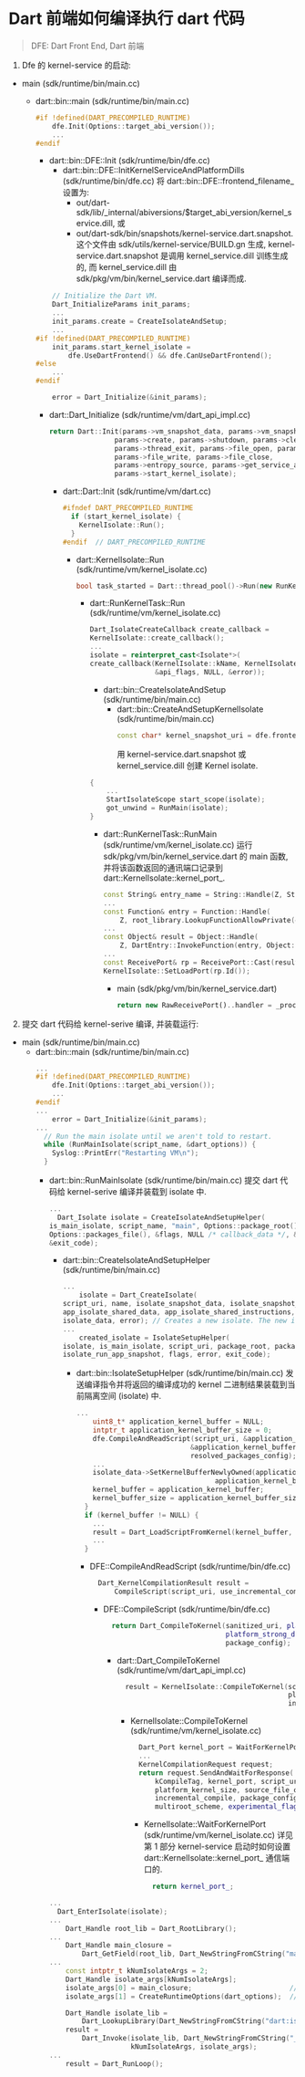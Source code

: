 # Dart 前端如何编译执行 dart 代码

> DFE: Dart Front End, Dart 前端

1. Dfe 的 kernel-service 的启动:

- main (sdk/runtime/bin/main.cc)
  - dart::bin::main (sdk/runtime/bin/main.cc)
    ```c++
    #if !defined(DART_PRECOMPILED_RUNTIME)
        dfe.Init(Options::target_abi_version());
        ...
    #endif
    ```
    - dart::bin::DFE::Init (sdk/runtime/bin/dfe.cc)
      - dart::bin::DFE::InitKernelServiceAndPlatformDills (sdk/runtime/bin/dfe.cc)
        将 dart::bin::DFE::frontend_filename_ 设置为: 
        * out/dart-sdk/lib/_internal/abiversions/$target_abi_version/kernel_service.dill,
        或
        * out/dart-sdk/bin/snapshots/kernel-service.dart.snapshot.
        这个文件由 sdk/utils/kernel-service/BUILD.gn 生成, kernel-service.dart.snapshot 是调用 kernel_service.dill 训练生成的, 而 kernel_service.dill 由 sdk/pkg/vm/bin/kernel_service.dart 编译而成.

    ```c++
        // Initialize the Dart VM.
        Dart_InitializeParams init_params;
        ...
        init_params.create = CreateIsolateAndSetup;
        ...
    #if !defined(DART_PRECOMPILED_RUNTIME)
        init_params.start_kernel_isolate =
            dfe.UseDartFrontend() && dfe.CanUseDartFrontend();
    #else
        ...
    #endif

        error = Dart_Initialize(&init_params);
    ```
    - dart::Dart_Initialize (sdk/runtime/vm/dart_api_impl.cc)
        ```c++
        return Dart::Init(params->vm_snapshot_data, params->vm_snapshot_instructions,
                        params->create, params->shutdown, params->cleanup,
                        params->thread_exit, params->file_open, params->file_read,
                        params->file_write, params->file_close,
                        params->entropy_source, params->get_service_assets,
                        params->start_kernel_isolate);
        ```
      - dart::Dart::Init (sdk/runtime/vm/dart.cc)
        ```c++
        #ifndef DART_PRECOMPILED_RUNTIME
          if (start_kernel_isolate) {
            KernelIsolate::Run();
          }
        #endif  // DART_PRECOMPILED_RUNTIME
        ```
        - dart::KernelIsolate::Run (sdk/runtime/vm/kernel_isolate.cc)
          ```c++
          bool task_started = Dart::thread_pool()->Run(new RunKernelTask());
          ```
          - dart::RunKernelTask::Run (sdk/runtime/vm/kernel_isolate.cc)
            ```c++
            Dart_IsolateCreateCallback create_callback =
            KernelIsolate::create_callback();
            ...
            isolate = reinterpret_cast<Isolate*>(
            create_callback(KernelIsolate::kName, KernelIsolate::kName, NULL, NULL,
                            &api_flags, NULL, &error));
            ```
            - dart::bin::CreateIsolateAndSetup (sdk/runtime/bin/main.cc)
              - dart::bin::CreateAndSetupKernelIsolate (sdk/runtime/bin/main.cc)
                ```c++
                const char* kernel_snapshot_uri = dfe.frontend_filename();
                ```
                用 kernel-service.dart.snapshot 或 kernel_service.dill 创建 Kernel isolate.

            ```c++
            {
                ...
                StartIsolateScope start_scope(isolate);
                got_unwind = RunMain(isolate);
            }
            ```
            - dart::RunKernelTask::RunMain (sdk/runtime/vm/kernel_isolate.cc)
            运行 sdk/pkg/vm/bin/kernel_service.dart 的 main 函数, 并将该函数返回的通讯端口记录到 dart::KernelIsolate::kernel_port_.
              ```c++
              const String& entry_name = String::Handle(Z, String::New("main"));
              ...
              const Function& entry = Function::Handle(
                  Z, root_library.LookupFunctionAllowPrivate(entry_name));
              ...
              const Object& result = Object::Handle(
                  Z, DartEntry::InvokeFunction(entry, Object::empty_array()));
              ...
              const ReceivePort& rp = ReceivePort::Cast(result);
              KernelIsolate::SetLoadPort(rp.Id());
              ```
              - main (sdk/pkg/vm/bin/kernel_service.dart)
                ```dart
                return new RawReceivePort()..handler = _processLoadRequest;
                ```

2. 提交 dart 代码给 kernel-serive 编译, 并装载运行:

- main (sdk/runtime/bin/main.cc)
  - dart::bin::main (sdk/runtime/bin/main.cc)
    ```c++
    ...
    #if !defined(DART_PRECOMPILED_RUNTIME)
        dfe.Init(Options::target_abi_version());
        ...
    #endif
    ...
        error = Dart_Initialize(&init_params);
    ...
      // Run the main isolate until we aren't told to restart.
      while (RunMainIsolate(script_name, &dart_options)) {
        Syslog::PrintErr("Restarting VM\n");
      }
    ```
    - dart::bin::RunMainIsolate (sdk/runtime/bin/main.cc)
    提交 dart 代码给 kernel-serive 编译并装载到 isolate 中.
      ```c++
      ...
        Dart_Isolate isolate = CreateIsolateAndSetupHelper(
      is_main_isolate, script_name, "main", Options::package_root(),
      Options::packages_file(), &flags, NULL /* callback_data */, &error,
      &exit_code);
      ```
      - dart::bin::CreateIsolateAndSetupHelper (sdk/runtime/bin/main.cc)
        ```c++
        ...
            isolate = Dart_CreateIsolate(
        script_uri, name, isolate_snapshot_data, isolate_snapshot_instructions,
        app_isolate_shared_data, app_isolate_shared_instructions, flags,
        isolate_data, error); // Creates a new isolate. The new isolate becomes the current isolate.
        ...
            created_isolate = IsolateSetupHelper(
        isolate, is_main_isolate, script_uri, package_root, packages_config,
        isolate_run_app_snapshot, flags, error, exit_code);
        ```
        - dart::bin::IsolateSetupHelper (sdk/runtime/bin/main.cc)
        发送编译指令并将返回的编译成功的 kernel 二进制结果装载到当前隔离空间 (isolate) 中.
          ```c++
          ...
              uint8_t* application_kernel_buffer = NULL;
              intptr_t application_kernel_buffer_size = 0;
              dfe.CompileAndReadScript(script_uri, &application_kernel_buffer,
                                      &application_kernel_buffer_size, error, exit_code,
                                      resolved_packages_config);
              ...
              isolate_data->SetKernelBufferNewlyOwned(application_kernel_buffer,
                                            application_kernel_buffer_size);
              kernel_buffer = application_kernel_buffer;
              kernel_buffer_size = application_kernel_buffer_size;
            }
            if (kernel_buffer != NULL) {
              ...
              result = Dart_LoadScriptFromKernel(kernel_buffer, kernel_buffer_size);
              ...
            }
          ```
          - DFE::CompileAndReadScript (sdk/runtime/bin/dfe.cc)
            ```c++
              Dart_KernelCompilationResult result =
                  CompileScript(script_uri, use_incremental_compiler(), package_config);
            ```
            - DFE::CompileScript (sdk/runtime/bin/dfe.cc)
              ```c++
                return Dart_CompileToKernel(sanitized_uri, platform_strong_dill_,
                                            platform_strong_dill_size_, incremental,
                                            package_config);
              ```
              - dart::Dart_CompileToKernel (sdk/runtime/vm/dart_api_impl.cc)
                ```c++
                  result = KernelIsolate::CompileToKernel(script_uri, platform_kernel,
                                                          platform_kernel_size, 0, NULL,
                                                          incremental_compile, package_config);
                ```
                - KernelIsolate::CompileToKernel (sdk/runtime/vm/kernel_isolate.cc)
                  ```c++
                    Dart_Port kernel_port = WaitForKernelPort();
                    ...
                    KernelCompilationRequest request;
                    return request.SendAndWaitForResponse(
                        kCompileTag, kernel_port, script_uri, platform_kernel,
                        platform_kernel_size, source_file_count, source_files,
                        incremental_compile, package_config, multiroot_filepaths,
                        multiroot_scheme, experimental_flags_);
                  ```
                  - KernelIsolate::WaitForKernelPort (sdk/runtime/vm/kernel_isolate.cc)
                  详见第 1 部分 kernel-service 启动时如何设置 dart::KernelIsolate::kernel_port_ 通信端口的.
                    ```c++
                      return kernel_port_;
                    ```
      ```c++
      ...
        Dart_EnterIsolate(isolate);
      ...
          Dart_Handle root_lib = Dart_RootLibrary();
      ...
          Dart_Handle main_closure =
              Dart_GetField(root_lib, Dart_NewStringFromCString("main"));
      ...
          const intptr_t kNumIsolateArgs = 2;
          Dart_Handle isolate_args[kNumIsolateArgs];
          isolate_args[0] = main_closure;                        // entryPoint
          isolate_args[1] = CreateRuntimeOptions(dart_options);  // args

          Dart_Handle isolate_lib =
              Dart_LookupLibrary(Dart_NewStringFromCString("dart:isolate"));
          result =
              Dart_Invoke(isolate_lib, Dart_NewStringFromCString("_startMainIsolate"),
                          kNumIsolateArgs, isolate_args);
      ...
          result = Dart_RunLoop();
      ```


